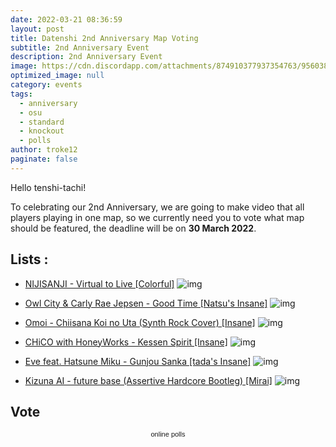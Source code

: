 ```yaml
---
date: 2022-03-21 08:36:59
layout: post
title: Datenshi 2nd Anniversary Map Voting
subtitle: 2nd Anniversary Event
description: 2nd Anniversary Event
image: https://cdn.discordapp.com/attachments/874910377937354763/956038215373062214/Copy_of_DATENXLOEBAD.png
optimized_image: null
category: events
tags:
  - anniversary
  - osu
  - standard
  - knockout
  - polls
author: troke12
paginate: false
---
```

Hello tenshi-tachi!

To celebrating our 2nd Anniversary, we are going to make video that all players playing in one map, so we currently need you to vote what map should be featured, the deadline will be on **30 March 2022**.

## Lists :
- [NIJISANJI - Virtual to Live [Colorful]](https://osu.ppy.sh/beatmapsets/1024346#osu/2142659)
  ![img](https://cdn.discordapp.com/attachments/874251888357441537/956039960450973746/unknown.png)
- [Owl City & Carly Rae Jepsen - Good Time [Natsu's Insane]](https://osu.ppy.sh/beatmapsets/100019#osu/271848)
  ![img](https://cdn.discordapp.com/attachments/874251888357441537/956040394464972880/unknown.png)

- [Omoi - Chiisana Koi no Uta (Synth Rock Cover) [Insane]](https://osu.ppy.sh/beatmapsets/609189#osu/1419961)
  ![img](https://cdn.discordapp.com/attachments/874251888357441537/956041752488325150/unknown.png)
- [CHiCO with HoneyWorks - Kessen Spirit [Insane]](https://osu.ppy.sh/beatmapsets/1484429#osu/3056712)
  ![img](https://cdn.discordapp.com/attachments/874251888357441537/956042721720696902/unknown.png)
- [Eve feat. Hatsune Miku - Gunjou Sanka [tada's Insane]](https://osu.ppy.sh/beatmapsets/1590367#osu/3261179)
  ![img](https://cdn.discordapp.com/attachments/874251888357441537/956044227425468456/unknown.png)
- [Kizuna AI - future base (Assertive Hardcore Bootleg) [Mirai]](https://osu.ppy.sh/beatmapsets/994770#osu/2080045)
  ![img](https://cdn.discordapp.com/attachments/874251888357441537/956044823566110770/unknown.png)

## Vote

<div style="font:11px arial; color:gray; text-align:center" class="OPP-linkBack"><a style="text-decoration:none;" href="https://www.easypolls.net">online polls</a></div>
            <script type='text/javascript' src='https://vote.easypolls.net/em.js' data-id='623aa74ae6e9100060c2cfae' data-width="300px" data-height="300px"></script>
          


